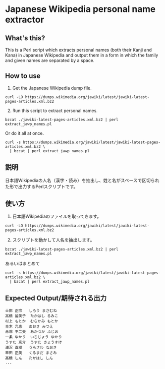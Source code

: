 Japanese Wikipedia personal name extractor
===================

What's this?
------------
This is a Perl script which extracts personal names (both their Kanji and Kana) in Japanese Wikipedia and output them in a form in which the family and given names are separated by a space.

How to use
----------

1. Get the Japanese Wikipedia dump file.

```
curl -LO https://dumps.wikimedia.org/jawiki/latest/jawiki-latest-pages-articles.xml.bz2
```

2. Run this script to extract personal names.

```
bzcat ./jawiki-latest-pages-articles.xml.bz2 | perl extract_jawp_names.pl
```

Or do it all at once.

```
curl -s https://dumps.wikimedia.org/jawiki/latest/jawiki-latest-pages-articles.xml.bz2 \
  | bzcat | perl extract_jawp_names.pl
```

説明
----
日本語Wikipediaの人名（漢字・読み）を抽出し、姓と名がスペースで区切られた形で出力するPerlスクリプトです。

使い方
------
1. 日本語Wikipediaのファイルを取ってきます。

```
curl -LO https://dumps.wikimedia.org/jawiki/latest/jawiki-latest-pages-articles.xml.bz2
```

2.  スクリプトを動かして人名を抽出します。

```
bzcat ./jawiki-latest-pages-articles.xml.bz2 | perl extract_jawp_names.pl
```

あるいはまとめて

```
curl -s https://dumps.wikimedia.org/jawiki/latest/jawiki-latest-pages-articles.xml.bz2 \
  | bzcat | perl extract_jawp_names.pl
```


Expected Output/期待される出力
------------------------------
    士郎 正宗	しろう まさむね
    高橋 留美子	たかはし るみこ
    村上 もとか	むらかみ もとか
    青木 光恵	あおき みつえ
    赤塚 不二夫	あかつか ふじお
    一条 ゆかり	いちじょう ゆかり
    うすた 京介	うすた きょうすけ
    浦沢 直樹	うらさわ なおき
    車田 正美	くるまだ まさみ
    高橋 しん	たかはし しん
    ...
